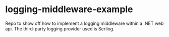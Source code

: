 # logging-middleware-example
Repo to show off how to implement a logging middleware within a .NET web api. The third-party logging provider used is Serilog.

